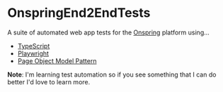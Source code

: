 # OnspringEnd2EndTests

A suite of automated web app tests for the [Onspring](https://onspring.com/) platform using...

- [TypeScript](https://www.typescriptlang.org/)
- [Playwright](https://playwright.dev)
- [Page Object Model Pattern](https://martinfowler.com/bliki/PageObject.html)

**Note**: I'm learning test automation so if you see something that I can do better I'd love to learn more.
